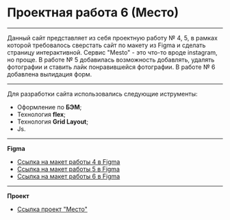 # Проектная работа 6 (Место)
---
Данный сайт представляет из себя проектную работу № 4, 5, в рамках которой требовалось сверстать сайт по макету из Figma и сделать страницу интерактивной.
Сервис "Mesto" - это что-то вроде instagram, но проще.
В работе № 5 добавилась возможность добавлять, удалять фотографии и ставить лайк понравившейся фотографии.
В работе № 6 добавлена вылидация форм.

---
Для разработки сайта использовались следующие иструменты:  
* Оформление по **БЭМ**;
* Технология **flex**;
* Технология **Grid Layout**;
* Js.
---
**Figma**

* [Ссылка на макет работы 4 в Figma](https://www.figma.com/file/2cn9N9jSkmxD84oJik7xL7/JavaScript.-Sprint-4?node-id=0%3A1)
* [Ссылка на макет работы 5 в Figma](https://www.figma.com/file/bjyvbKKJN2naO0ucURl2Z0/JavaScript.-Sprint-5?node-id=50160%3A110)
* [Ссылка на макет работы 6 в Figma](https://www.figma.com/file/bjyvbKKJN2naO0ucURl2Z0/JavaScript.-Sprint-5?node-id=50160%3A110)
---
**Проект**

* [Ссылка проект "Место"](https://sokolovskiyaa.github.io/mesto/index.html)
